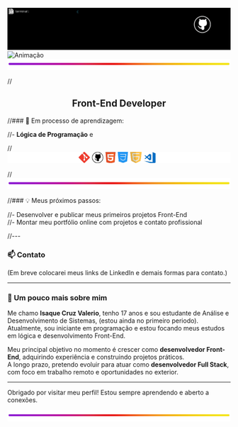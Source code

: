 ![Banner](./Assets.GitHub/banner/BannerScript.gif)
![Animação](./Assets.GitHub/banner/Animacao.gif)
![BlueLine](./Assets.GitHub/more/colorLine.png)

//<h2 align="center">Front-End Developer</h2>

//### 🚀 Em processo de aprendizagem:

//- **Lógica de Programação** e 
 
//![icones](./Assets.GitHub/icones/Stacks.png)

//![BlueLine](./Assets.GitHub/more/colorLine.png)

//### 💡 Meus próximos passos:

//- Desenvolver e publicar meus primeiros projetos Front-End  
//- Montar meu portfólio online com projetos e contato profissional  

//---

### 📫 Contato

(Em breve colocarei meus links de LinkedIn e demais formas para contato.)

---

### 🧠 Um pouco mais sobre mim

Me chamo **Isaque Cruz Valerio**, tenho 17 anos e sou estudante de Análise e Desenvolvimento de Sistemas, (estou ainda no primeiro periodo).  
Atualmente, sou iniciante em programação e estou focando meus estudos em lógica e desenvolvimento Front-End.

Meu principal objetivo no momento é crescer como **desenvolvedor Front-End**, adquirindo experiência e construindo projetos práticos.  
A longo prazo, pretendo evoluir para atuar como **desenvolvedor Full Stack**, com foco em trabalho remoto e oportunidades no exterior.

---

Obrigado por visitar meu perfil! Estou sempre aprendendo e aberto a conexões.

![BlueLine](./Assets.GitHub/more/colorLine.png)
